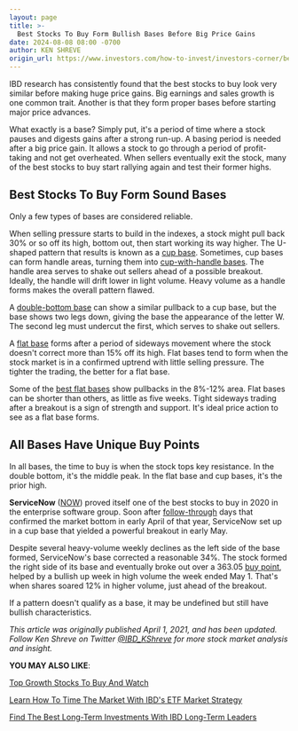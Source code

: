 ```yaml
---
layout: page
title: >-
  Best Stocks To Buy Form Bullish Bases Before Big Price Gains
date: 2024-08-08 08:00 -0700
author: KEN SHREVE
origin_url: https://www.investors.com/how-to-invest/investors-corner/best-stocks-to-buy-form-bullish-bases-before-big-price-gains/
---
```


IBD research has consistently found that the best stocks to buy look very similar before making huge price gains. Big earnings and sales growth is one common trait. Another is that they form proper bases before starting major price advances.

What exactly is a base? Simply put, it's a period of time where a stock pauses and digests gains after a strong run-up. A basing period is needed after a big price gain. It allows a stock to go through a period of profit-taking and not get overheated. When sellers eventually exit the stock, many of the best stocks to buy start rallying again and test their former highs.

## Best Stocks To Buy Form Sound Bases

Only a few types of bases are considered reliable.

When selling pressure starts to build in the indexes, a stock might pull back 30% or so off its high, bottom out, then start working its way higher. The U-shaped pattern that results is known as a [cup base](https://www.investors.com/how-to-invest/investors-corner/corner-cup-without-handle/). Sometimes, cup bases can form handle areas, turning them into [cup-with-handle bases](https://www.investors.com/how-to-invest/investors-corner/the-basics-how-to-analyze-a-stocks-cup-with-handle/). The handle area serves to shake out sellers ahead of a possible breakout. Ideally, the handle will drift lower in light volume. Heavy volume as a handle forms makes the overall pattern flawed.

A [double-bottom base](https://www.investors.com/how-to-invest/investors-corner/stock-charts-difference-between-double-bottom-flat-base/) can show a similar pullback to a cup base, but the base shows two legs down, giving the base the appearance of the letter W. The second leg must undercut the first, which serves to shake out sellers.

A [flat base](https://www.investors.com/how-to-invest/investors-corner/chart-patterns-101-in-a-flat-base-dull-trade-can-be-positive-action/) forms after a period of sideways movement where the stock doesn't correct more than 15% off its high. Flat bases tend to form when the stock market is in a confirmed uptrend with little selling pressure. The tighter the trading, the better for a flat base.

Some of the [best flat bases](https://www.investors.com/how-to-invest/investors-corner/flat-base-stock-dollar-tree-breakout/) show pullbacks in the 8%-12% area. Flat bases can be shorter than others, as little as five weeks. Tight sideways trading after a breakout is a sign of strength and support. It's ideal price action to see as a flat base forms.

## All Bases Have Unique Buy Points

In all bases, the time to buy is when the stock tops key resistance. In the double bottom, it's the middle peak. In the flat base and cup bases, it's the prior high.

**ServiceNow** ([NOW](https://research.investors.com/quote.aspx?symbol=NOW)) proved itself one of the best stocks to buy in 2020 in the enterprise software group. Soon after [follow-through](https://www.investors.com/how-to-invest/investors-corner/follow-through-signals-market-uptrend/) days that confirmed the market bottom in early April of that year, ServiceNow set up in a cup base that yielded a powerful breakout in early May.

Despite several heavy-volume weekly declines as the left side of the base formed, ServiceNow's base corrected a reasonable 34%. The stock formed the right side of its base and eventually broke out over a 363.05 [buy point](https://www.investors.com/how-to-invest/investors-corner/chart-reading-basics-how-a-buy-point-marks-a-time-of-opportunity/), helped by a bullish up week in high volume the week ended May 1. That's when shares soared 12% in higher volume, just ahead of the breakout.

If a pattern doesn't qualify as a base, it may be undefined but still have bullish characteristics.

_This article was originally published April 1, 2021, and has been updated._ _Follow Ken Shreve on Twitter [@IBD_KShreve](https://www.twitter.com/IBD_KShreve) for more stock market analysis and insight._

**YOU MAY ALSO LIKE**:

[Top Growth Stocks To Buy And Watch](https://www.investors.com/stock-lists/stocks-to-watch-top-rated-ipos-big-caps-and-growth-stocks/)

[Learn How To Time The Market With IBD's ETF Market Strategy](https://www.investors.com/market-trend/ibds-etf-market-strategy/ibds-etf-market-strategy/)

[Find The Best Long-Term Investments With IBD Long-Term Leaders](https://www.investors.com/research/ibd-long-term-leaders-screen)
